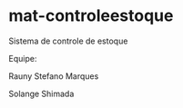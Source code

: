 # mat-controleestoque
Sistema de controle de estoque

Equipe: 

Rauny Stefano Marques

Solange Shimada


